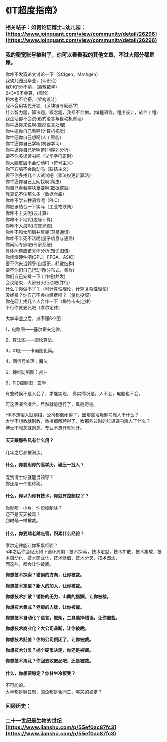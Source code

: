 # 《IT超度指南》

### 相关帖子：如何论证博士=幼儿园：[https://www.joinquant.com/view/community/detail/26296](https://www.joinquant.com/view/community/detail/26296)

### 我的聚宽账号被封了，你可以看看我的其他文章，不过大部分都是屎。

你咋不发篇论文讨论一下（SCIgen，Mathgen）  
我幼儿园没毕业，\(认识论\)  
我0和1分不清，\(离散数学\)  
2\*3=6不会算，\(图论\)  
积木也不会搭。\(架构设计\)  
我不会用钥匙开锁。\(区块链与密码学\)  
什么智力题，算法题，概念题，我都不会做。\(编程语言，程序设计，软件工程\)  
我连话都不会说\(形式语言与自动机原理\)  
你牛逼你来说啊\(自然语言处理\)  
你牛逼你自己看啊\(计算机视觉\)  
你牛逼你自己想啊\(人工智能\)  
你牛逼你自己学啊\(机器学习\)  
你牛逼你自己听啊\(时间序列分析\)  
要不你多读读书吧（光学字符识别）  
你大脑皮层不会动动吗（符号主义）  
你下丘脑不会动动吗（联结主义）  
要不你多找几个人试试吧（乘法权更新算法）  
你牛逼你自己上网找啊\(爬虫\)  
你自己看看哪块重要啊\(数据挖掘\)  
我真记不住那么多（数据仓库）  
你咋不学五种语言呢（PLC）  
你应该结合一下实际（工业物联网）  
你咋不上天呢\(云计算\)  
你咋不下地呢\(边缘计算\)  
你咋不入海呢\(海底光缆\)  
你咋不和太阳肩并肩呢\(卫星通讯\)  
你咋不半死不活呢\(量子信息与通信\)  
你问问专家吧\(专家系统\)  
具体问题应该具体分析\(知识图谱\)  
你烧烧硬件吧\(GPU，FPGA，ASIC\)  
要不你来当领导\(自组织，耗散结构\)  
要不你们自己行动吧\(分布式，集群\)  
你们自己安排一下工作吧\(并发\)  
会议结束，大家分头行动吧\(并行\)  
什么？你做不了？（可计算性理论，计算复杂性理论）  
没经费？你自己不会拉经费吗？（量化投资）  
你在网上找几个人合作一下（梅特卡夫定律）  
不行你就去死吧（摩尔定律）



大学毕业之后，搞不懂6个图：

1，电路图——基尔霍夫定律。 

2，算法图——图论算法。 

3，01图——卡诺图化简。 

4，图信号处理：魔法 

5，神经网络图：占卜 

6，PID控制图：玄学

有些时候不是人会了，才能实现， 真实情况是，人不会，电脑也不会。

可这俩凑合凑合，居然就能运行了，真是奇迹。



HR不想招人就别招，公司都倒闭得了，出那些垃圾题刁难人干什么？  
大学不想教就别教，教授都解聘得了，教那些过时的垃圾课刁难人干什么？  
博士不想念就别念，专业不想开就别开。

#### 天天跟那些风有什么用？ <a id="-"></a>

几年之后都被淘汰。

#### 什么，你要用你的高学历，碾压一批人？ <a id="-"></a>

混到博士你就能当领导？  
你还是一个搬砖狗。

#### 什么，你以为你有技术，你就有控制权了？ <a id="-"></a>

你就那一小片，你能控制啥？  
还不是天天被骂？  
到时候一样被裁。

#### 什么，你要越老越吃香，积累什么经验？ <a id="-"></a>

摩尔定律能让你积累经验？  
5年之后你会经历如下循环周期：技术探索，技术定型，技术扩散，技术集成，技术自动化，技术商业化，技术贬值，技术分叉，技术淘汰，  
而这些，都会让你被裁。

**你想技术探索？错误的方向，让你被裁。**

**你想技术定型？新人的加入，让你被裁。**

**你想技术扩散？销售的无力，山寨的猖獗，让你被裁。**

**你想技术集成？老板的人脉，让你被裁。**

**你想技术自动化？语言，框架，工具选择错误，让你被裁。**

**你想技术商业化？大公司垄断，让你被裁。**

**你想技术贬值？你的公司倒闭了，让你被裁。**

**你想技术分叉？抛个硬币决定，你还是被裁。**

**你想技术淘汰？你回去收废品吧，还是被裁。**

#### 什么，你想要稳定？你甘坐冷板凳？ <a id="-"></a>

不可能的。  
大学都是聘任制，国企都是合同工，哪来的稳定？

### 回顾历史： <a id="-"></a>

### 二十一世纪是生物的世纪[https://www.jianshu.com/p/55ef0ac87fc3](https://www.jianshu.com/p/55ef0ac87fc3) <a id="-https-www-jianshu-com-p-55ef0ac87fc3"></a>

